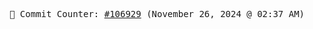 <p align="center">
    <samp>
        📮 Commit Counter: <a href="https://github.com/Javascript-void0/Javascript-void0/commits/main">#106929</a> (November 26, 2024 @ 02:37 AM)
    </samp>
</p>